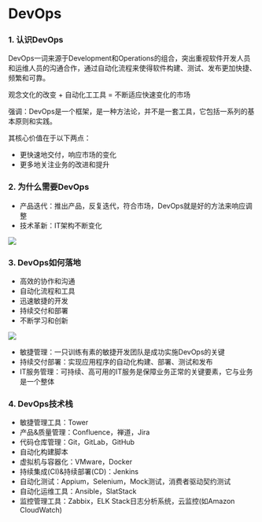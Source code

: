 # DevOps

### 1. 认识DevOps

DevOps一词来源于Development和Operations的组合，突出重视软件开发人员和运维人员的沟通合作，通过自动化流程来使得软件构建、测试、发布更加快捷、频繁和可靠。

观念文化的改变 + 自动化工工具 = 不断适应快速变化的市场

强调：DevOps是一个框架，是一种方法论，并不是一套工具，它包括一系列的基本原则和实践。

其核心价值在于以下两点：

* 更快速地交付，响应市场的变化
* 更多地关注业务的改进和提升

### 2. 为什么需要DevOps

* 产品迭代：推出产品，反复迭代，符合市场，DevOps就是好的方法来响应调整
* 技术革新：IT架构不断变化

![](../../.gitbook/assets/image%20%2820%29.png)

### 3. DevOps如何落地

* 高效的协作和沟通
* 自动化流程和工具
* 迅速敏捷的开发
* 持续交付和部署
* 不断学习和创新

![](../../.gitbook/assets/image%20%2822%29.png)

* 敏捷管理：一只训练有素的敏捷开发团队是成功实施DevOps的关键
* 持续交付部署：实现应用程序的自动化构建、部署、测试和发布
* IT服务管理：可持续、高可用的IT服务是保障业务正常的关键要素，它与业务是一个整体

### 4. DevOps技术栈

* 敏捷管理工具：Tower
* 产品&质量管理：Confluence，禅道，Jira
* 代码仓库管理：Git，GitLab，GitHub
* 自动化构建脚本
* 虚拟机与容器化：VMware，Docker
* 持续集成\(CI\)&持续部署\(CD\)：Jenkins
* 自动化测试：Appium，Selenium，Mock测试，消费者驱动契约测试
* 自动化运维工具：Ansible，SlatStack
* 监控管理工具：Zabbix，ELK Stack日志分析系统，云监控\(如Amazon CloudWatch\)


